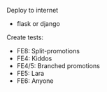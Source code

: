 Deploy to internet
- flask or django

Create tests:
- FE8: Split-promotions
- FE4: Kiddos
- FE4/5: Branched promotions
- FE5: Lara
- FE6: Anyone
